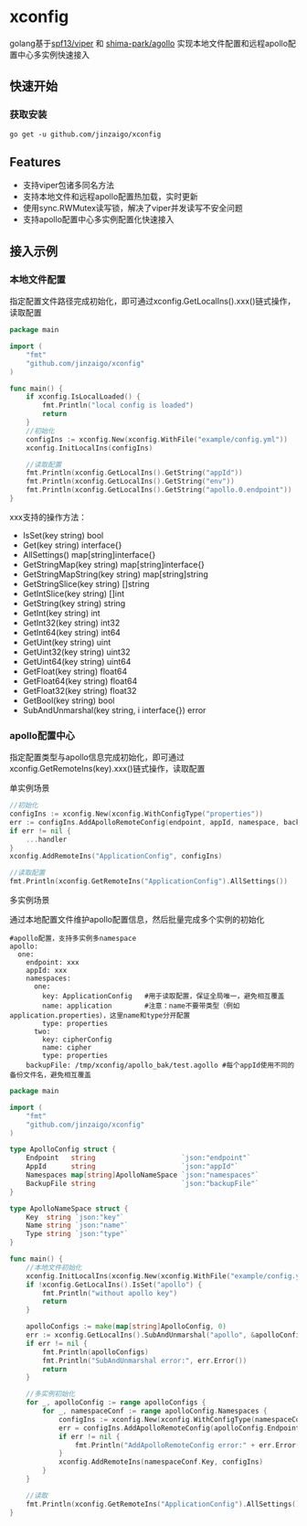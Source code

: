 # xconfig
golang基于[spf13/viper](https://github.com/spf13/viper) 和 [shima-park/agollo](https://github.com/shima-park/agollo) 实现本地文件配置和远程apollo配置中心多实例快速接入

## 快速开始
### 获取安装
```
go get -u github.com/jinzaigo/xconfig
```

## Features
* 支持viper包诸多同名方法
* 支持本地文件和远程apollo配置热加载，实时更新
* 使用sync.RWMutex读写锁，解决了viper并发读写不安全问题
* 支持apollo配置中心多实例配置化快速接入

## 接入示例

### 本地文件配置
指定配置文件路径完成初始化，即可通过xconfig.GetLocalIns().xxx()链式操作，读取配置
```go
package main

import (
	"fmt"
	"github.com/jinzaigo/xconfig"
)

func main() {
	if xconfig.IsLocalLoaded() {
		fmt.Println("local config is loaded")
		return
	}
	//初始化
	configIns := xconfig.New(xconfig.WithFile("example/config.yml"))
	xconfig.InitLocalIns(configIns)

	//读取配置
	fmt.Println(xconfig.GetLocalIns().GetString("appId"))
	fmt.Println(xconfig.GetLocalIns().GetString("env"))
	fmt.Println(xconfig.GetLocalIns().GetString("apollo.0.endpoint"))
}
```

xxx支持的操作方法：

- IsSet(key string) bool 
- Get(key string) interface{} 
- AllSettings() map[string]interface{} 
- GetStringMap(key string) map[string]interface{} 
- GetStringMapString(key string) map[string]string 
- GetStringSlice(key string) []string 
- GetIntSlice(key string) []int 
- GetString(key string) string 
- GetInt(key string) int 
- GetInt32(key string) int32 
- GetInt64(key string) int64 
- GetUint(key string) uint 
- GetUint32(key string) uint32 
- GetUint64(key string) uint64 
- GetFloat(key string) float64 
- GetFloat64(key string) float64 
- GetFloat32(key string) float32 
- GetBool(key string) bool 
- SubAndUnmarshal(key string, i interface{}) error 

### apollo配置中心

指定配置类型与apollo信息完成初始化，即可通过xconfig.GetRemoteIns(key).xxx()链式操作，读取配置

单实例场景
```go
//初始化
configIns := xconfig.New(xconfig.WithConfigType("properties"))
err := configIns.AddApolloRemoteConfig(endpoint, appId, namespace, backupFile)
if err != nil {
	...handler
}
xconfig.AddRemoteIns("ApplicationConfig", configIns)

//读取配置
fmt.Println(xconfig.GetRemoteIns("ApplicationConfig").AllSettings())
```

多实例场景

通过本地配置文件维护apollo配置信息，然后批量完成多个实例的初始化

```
#apollo配置，支持多实例多namespace
apollo:
  one:
    endpoint: xxx
    appId: xxx
    namespaces:
      one:
        key: ApplicationConfig   #用于读取配置，保证全局唯一，避免相互覆盖
        name: application        #注意：name不要带类型（例如application.properties），这里name和type分开配置
        type: properties
      two:
        key: cipherConfig
        name: cipher
        type: properties
    backupFile: /tmp/xconfig/apollo_bak/test.agollo #每个appId使用不同的备份文件名，避免相互覆盖
```

```go
package main

import (
	"fmt"
	"github.com/jinzaigo/xconfig"
)

type ApolloConfig struct {
	Endpoint   string                     `json:"endpoint"`
	AppId      string                     `json:"appId"`
	Namespaces map[string]ApolloNameSpace `json:"namespaces"`
	BackupFile string                     `json:"backupFile"`
}

type ApolloNameSpace struct {
	Key  string `json:"key"`
	Name string `json:"name"`
	Type string `json:"type"`
}

func main() {
	//本地文件初始化
	xconfig.InitLocalIns(xconfig.New(xconfig.WithFile("example/config.yml")))
	if !xconfig.GetLocalIns().IsSet("apollo") {
		fmt.Println("without apollo key")
		return
	}

	apolloConfigs := make(map[string]ApolloConfig, 0)
	err := xconfig.GetLocalIns().SubAndUnmarshal("apollo", &apolloConfigs)
	if err != nil {
		fmt.Println(apolloConfigs)
		fmt.Println("SubAndUnmarshal error:", err.Error())
		return
	}

	//多实例初始化
	for _, apolloConfig := range apolloConfigs {
		for _, namespaceConf := range apolloConfig.Namespaces {
			configIns := xconfig.New(xconfig.WithConfigType(namespaceConf.Type))
			err = configIns.AddApolloRemoteConfig(apolloConfig.Endpoint, apolloConfig.AppId, namespaceConf.Name, apolloConfig.BackupFile)
			if err != nil {
				fmt.Println("AddApolloRemoteConfig error:" + err.Error())
			}
			xconfig.AddRemoteIns(namespaceConf.Key, configIns)
		}
	}

	//读取
	fmt.Println(xconfig.GetRemoteIns("ApplicationConfig").AllSettings())
}

```

